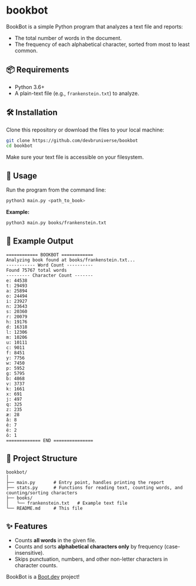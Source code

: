 # bookbot

BookBot is a simple Python program that analyzes a text file and reports:

- The total number of words in the document.
- The frequency of each alphabetical character, sorted from most to least common.

## 📦 Requirements

- Python 3.6+
- A plain-text file (e.g., `frankenstein.txt`) to analyze.

## 🛠 Installation

Clone this repository or download the files to your local machine:

```bash
git clone https://github.com/devbruniverse/bookbot
cd bookbot
```

Make sure your text file is accessible on your filesystem.

## 🚀 Usage

Run the program from the command line:

```bash
python3 main.py <path_to_book>
```

**Example:**

```bash
python3 main.py books/frankenstein.txt
```

## 📄 Example Output

```text
============ BOOKBOT ============
Analyzing book found at books/frankenstein.txt...
----------- Word Count ----------
Found 75767 total words
--------- Character Count -------
e: 44538
t: 29493
a: 25894
o: 24494
i: 23927
n: 23643
s: 20360
r: 20079
h: 19176
d: 16318
l: 12306
m: 10206
u: 10111
c: 9011
f: 8451
y: 7756
w: 7450
p: 5952
g: 5795
b: 4868
v: 3737
k: 1661
x: 691
j: 497
q: 325
z: 235
æ: 28
â: 8
ê: 7
ë: 2
ô: 1
============= END ===============
```

## 📂 Project Structure

```text
bookbot/
│
├── main.py       # Entry point, handles printing the report
├── stats.py      # Functions for reading text, counting words, and counting/sorting characters
├── books/
│   └── frankenstein.txt   # Example text file
└── README.md     # This file
```

## ✨ Features

- Counts **all words** in the given file.
- Counts and sorts **alphabetical characters only** by frequency (case-insensitive).
- Skips punctuation, numbers, and other non-letter characters in character counts.


BookBot is a [Boot.dev](https://www.boot.dev) project!
